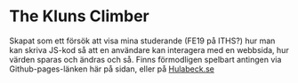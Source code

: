 # The Kluns Climber

Skapat som ett försök att visa mina studerande (FE19 på ITHS?) hur man kan skriva JS-kod så att en användare kan interagera med en webbsida, hur värden sparas och ändras och så.
Finns förmodligen spelbart antingen via Github-pages-länken här på sidan, eller på [Hulabeck.se](https://www.hulabeck.se/the-kluns-climber)
